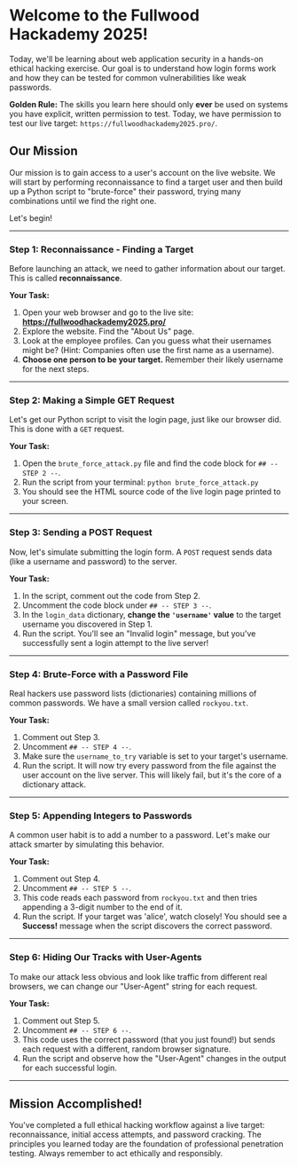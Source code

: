 # Welcome to the Fullwood Hackademy 2025!

Today, we'll be learning about web application security in a hands-on ethical hacking exercise. Our goal is to understand how login forms work and how they can be tested for common vulnerabilities like weak passwords.

**Golden Rule:** The skills you learn here should only **ever** be used on systems you have explicit, written permission to test. Today, we have permission to test our live target: `https://fullwoodhackademy2025.pro/`.

## Our Mission

Our mission is to gain access to a user's account on the live website. We will start by performing reconnaissance to find a target user and then build up a Python script to "brute-force" their password, trying many combinations until we find the right one.

Let's begin!

---

### **Step 1: Reconnaissance - Finding a Target**

Before launching an attack, we need to gather information about our target. This is called **reconnaissance**.

**Your Task:**
1.  Open your web browser and go to the live site: **https://fullwoodhackademy2025.pro/**
2.  Explore the website. Find the "About Us" page.
3.  Look at the employee profiles. Can you guess what their usernames might be? (Hint: Companies often use the first name as a username).
4.  **Choose one person to be your target.** Remember their likely username for the next steps.

---

### **Step 2: Making a Simple GET Request**

Let's get our Python script to visit the login page, just like our browser did. This is done with a `GET` request.

**Your Task:**
1.  Open the `brute_force_attack.py` file and find the code block for `## -- STEP 2 --`.
2.  Run the script from your terminal: `python brute_force_attack.py`
3.  You should see the HTML source code of the live login page printed to your screen.

---

### **Step 3: Sending a POST Request**

Now, let's simulate submitting the login form. A `POST` request sends data (like a username and password) to the server.

**Your Task:**
1.  In the script, comment out the code from Step 2.
2.  Uncomment the code block under `## -- STEP 3 --`.
3.  In the `login_data` dictionary, **change the `'username'` value** to the target username you discovered in Step 1.
4.  Run the script. You'll see an "Invalid login" message, but you've successfully sent a login attempt to the live server!

---

### **Step 4: Brute-Force with a Password File**

Real hackers use password lists (dictionaries) containing millions of common passwords. We have a small version called `rockyou.txt`.

**Your Task:**
1.  Comment out Step 3.
2.  Uncomment `## -- STEP 4 --`.
3.  Make sure the `username_to_try` variable is set to your target's username.
4.  Run the script. It will now try every password from the file against the user account on the live server. This will likely fail, but it's the core of a dictionary attack.

---

### **Step 5: Appending Integers to Passwords**

A common user habit is to add a number to a password. Let's make our attack smarter by simulating this behavior.

**Your Task:**
1.  Comment out Step 4.
2.  Uncomment `## -- STEP 5 --`.
3.  This code reads each password from `rockyou.txt` and then tries appending a 3-digit number to the end of it.
4.  Run the script. If your target was 'alice', watch closely! You should see a **Success!** message when the script discovers the correct password.

---

### **Step 6: Hiding Our Tracks with User-Agents**

To make our attack less obvious and look like traffic from different real browsers, we can change our "User-Agent" string for each request.

**Your Task:**
1.  Comment out Step 5.
2.  Uncomment `## -- STEP 6 --`.
3.  This code uses the correct password (that you just found!) but sends each request with a different, random browser signature.
4.  Run the script and observe how the "User-Agent" changes in the output for each successful login.

---

## **Mission Accomplished!**

You've completed a full ethical hacking workflow against a live target: reconnaissance, initial access attempts, and password cracking. The principles you learned today are the foundation of professional penetration testing. Always remember to act ethically and responsibly.